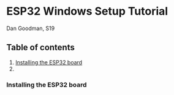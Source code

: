 # ESP32 Windows Setup Tutorial
Dan Goodman, S19

## Table of contents
1) [Installing the ESP32 board](#installing-the-esp32-board)
2) [](#step-3)


### Installing the ESP32 board
